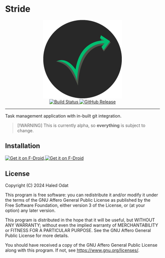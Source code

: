 # Stride

<div align="center"><img src="assets/logo_circle.png" alt="Stride Logo" height="256"/></div>

<div align="center">
    <a href="https://github.com/HalidOdat/stride/actions">
        <img src="https://github.com/stride-tasks/stride/workflows/ci/badge.svg" alt="Build Status">
    </a>
    <a href="https://github.com/stride-tasks/stride/releases">
        <img src="https://img.shields.io/github/v/release/stride-tasks/stride?include_prereleases&logo=github" alt="GitHub Release">
    </a>
</div>

---

Task management application with in-built git integration.

> \[!WARNING\] This is currently alpha, so **everything** is subject to change.

## Installation

<a href="https://github.com/stride-tasks/stride/releases/latest">
    <img src="https://raw.githubusercontent.com/NeoApplications/Neo-Backup/49a25d0d07ae7f6c132e71a8e3970a369c67a26e/badge_github.png" alt="Get it on F-Droid", align="center" height="80">
</a>
<a href="https://f-droid.org/en/packages/org.stridetasks.stride/">
    <img src="https://f-droid.org/badge/get-it-on.png" alt="Get it on F-Droid", align="center" height="80">
</a>

## License

Copyright (C) 2024 Haled Odat

This program is free software: you can redistribute it and/or modify it under
the terms of the GNU Affero General Public License as published by the Free
Software Foundation, either version 3 of the License, or (at your option) any
later version.

This program is distributed in the hope that it will be useful, but WITHOUT ANY
WARRANTY; without even the implied warranty of MERCHANTABILITY or FITNESS FOR A
PARTICULAR PURPOSE. See the GNU Affero General Public License for more details.

You should have received a copy of the GNU Affero General Public License along
with this program. If not, see <https://www.gnu.org/licenses/>.

